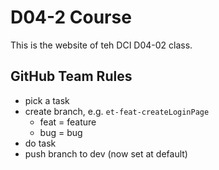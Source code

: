 # D04-2 Course

This is the website of teh DCI D04-02 class.

## GitHub Team Rules

-   pick a task
-   create branch, e.g. `et-feat-createLoginPage`
    -   feat = feature
    -   bug = bug
-   do task
-   push branch to dev (now set at default)
